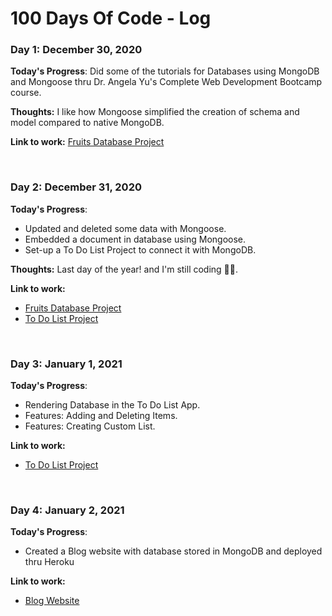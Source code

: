 # 100 Days Of Code - Log

### Day 1: December 30, 2020

**Today's Progress**: Did some of the tutorials for Databases using MongoDB and Mongoose thru Dr. Angela Yu's Complete Web Development Bootcamp course.

**Thoughts:** I like how Mongoose simplified the creation of schema and model compared to native MongoDB.

**Link to work:** [Fruits Database Project](https://github.com/lyndoncortez/The-Complete-2020-Web-Development-Bootcamp/tree/master/Fruits-project)

<br>

### Day 2: December 31, 2020

**Today's Progress**: 
- Updated and deleted some data with Mongoose. 
- Embedded a document in database using Mongoose.
- Set-up a To Do List Project to connect it with MongoDB.

**Thoughts:** Last day of the year! and I'm still coding 🤘🏼.

**Link to work:** 
- [Fruits Database Project](https://github.com/lyndoncortez/The-Complete-2020-Web-Development-Bootcamp/tree/master/Fruits-project)
- [To Do List Project](https://github.com/lyndoncortez/The-Complete-2020-Web-Development-Bootcamp/tree/master/ToDoList-v2)

<br>

### Day 3: January 1, 2021

**Today's Progress**: 
- Rendering Database in the To Do List App. 
- Features: Adding and Deleting Items.
- Features: Creating Custom List.

**Link to work:** 
- [To Do List Project](https://github.com/lyndoncortez/The-Complete-2020-Web-Development-Bootcamp/tree/master/ToDoList-v2)

<br>

### Day 4: January 2, 2021

**Today's Progress**: 
- Created a Blog website with database stored in MongoDB and deployed thru Heroku

**Link to work:** 
- [Blog Website](https://github.com/lyndoncortez/The-Complete-2020-Web-Development-Bootcamp/tree/master/Blog-with-Database)


